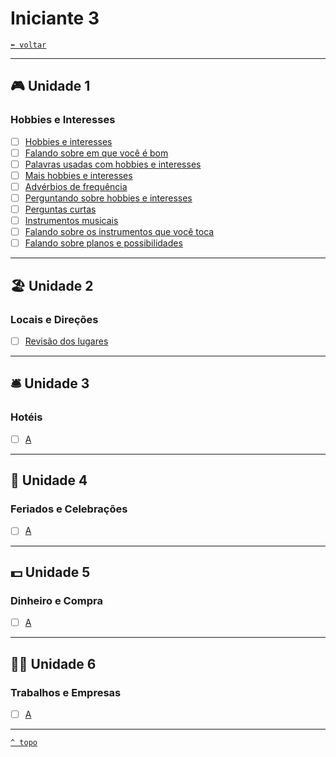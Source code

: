 <!-- <font face="Calibri"> -->

# Iniciante 3

[`⬅️ voltar`](../EF%20Route.md)

---

## 🎮 Unidade 1

### Hobbies e Interesses

+ [ ] [Hobbies e interesses](../EF/Detalhes/Hobbies%20e%20interesses.md)
+ [ ] [Falando sobre em que você é bom](../EF/Detalhes/Falando%20sobre%20em%20que%20você%20e%20bom.md)
+ [ ] [Palavras usadas com hobbies e interesses](../EF/Detalhes/Hobbies%20e%20interesses.md#-palavras-usadas-com-hobbies-e-interesses)
+ [ ] [Mais hobbies e interesses](../EF/Detalhes/Mais%20hobbies%20e%20interesses.md)
+ [ ] [Advérbios de frequência](../EF/Detalhes/Adverbios%20de%20frequencia.md)
+ [ ] [Perguntando sobre hobbies e interesses](../EF/Detalhes/Perguntando%20sobre%20hobbies%20e%20interesses.md)
+ [ ] [Perguntas curtas](../EF/Detalhes/Perguntas%20curtas.md)
+ [ ] [Instrumentos musicais](../EF/Detalhes/Instrumentos%20musicais.md)
+ [ ] [Falando sobre os instrumentos que você toca](../EF/Detalhes/Falando%20sobre%20os%20instrumentos%20que%20voce%20toca.md)
+ [ ] [Falando sobre planos e possibilidades](../EF/Detalhes/Falando%20sobre%20planos%20e%20possibilidades.md)

---

## 🏖️ Unidade 2

### Locais e Direções

+ [ ] [Revisão dos lugares](../EF/Detalhes/Lugares%20na%20cidade.md)

---

## 🛎️ Unidade 3

### Hotéis

+ [ ] [A](../EF/Detalhes/A.md)

---

## 🍾 Unidade 4

### Feriados e Celebrações

+ [ ] [A](../EF/Detalhes/A.md)

---

## 💵 Unidade 5

### Dinheiro e Compra

+ [ ] [A](../EF/Detalhes/A.md)

---

## 👷🏻 Unidade 6

### Trabalhos e Empresas

+ [ ] [A](../EF/Detalhes/A.md)

---

[`^ topo`](#-iniciante-3)
<!-- </font> -->
